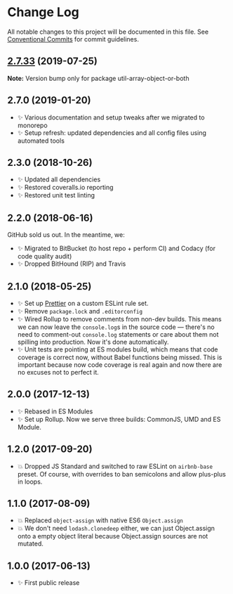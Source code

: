 # Change Log

All notable changes to this project will be documented in this file.
See [Conventional Commits](https://conventionalcommits.org) for commit guidelines.

## [2.7.33](https://gitlab.com/codsen/codsen/compare/util-array-object-or-both@2.7.32...util-array-object-or-both@2.7.33) (2019-07-25)

**Note:** Version bump only for package util-array-object-or-both

## 2.7.0 (2019-01-20)

- ✨ Various documentation and setup tweaks after we migrated to monorepo
- ✨ Setup refresh: updated dependencies and all config files using automated tools

## 2.3.0 (2018-10-26)

- ✨ Updated all dependencies
- ✨ Restored coveralls.io reporting
- ✨ Restored unit test linting

## 2.2.0 (2018-06-16)

GitHub sold us out. In the meantime, we:

- ✨ Migrated to BitBucket (to host repo + perform CI) and Codacy (for code quality audit)
- ✨ Dropped BitHound (RIP) and Travis

## 2.1.0 (2018-05-25)

- ✨ Set up [Prettier](https://prettier.io) on a custom ESLint rule set.
- ✨ Remove `package.lock` and `.editorconfig`
- ✨ Wired Rollup to remove comments from non-dev builds. This means we can now leave the `console.log`s in the source code — there's no need to comment-out `console.log` statements or care about them not spilling into production. Now it's done automatically.
- ✨ Unit tests are pointing at ES modules build, which means that code coverage is correct now, without Babel functions being missed. This is important because now code coverage is real again and now there are no excuses not to perfect it.

## 2.0.0 (2017-12-13)

- ✨ Rebased in ES Modules
- ✨ Set up Rollup. Now we serve three builds: CommonJS, UMD and ES Module.

## 1.2.0 (2017-09-20)

- 💥 Dropped JS Standard and switched to raw ESLint on `airbnb-base` preset. Of course, with overrides to ban semicolons and allow plus-plus in loops.

## 1.1.0 (2017-08-09)

- 💥 Replaced `object-assign` with native ES6 `Object.assign`
- 💥 We don't need `lodash.clonedeep` either, we can just Object.assign onto a empty object literal because Object.assign sources are not mutated.

## 1.0.0 (2017-06-13)

- ✨ First public release
